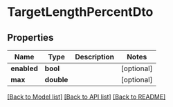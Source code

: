 # TargetLengthPercentDto

## Properties
Name | Type | Description | Notes
------------ | ------------- | ------------- | -------------
**enabled** | **bool** |  | [optional] 
**max** | **double** |  | [optional] 

[[Back to Model list]](../README.md#documentation-for-models) [[Back to API list]](../README.md#documentation-for-api-endpoints) [[Back to README]](../README.md)


